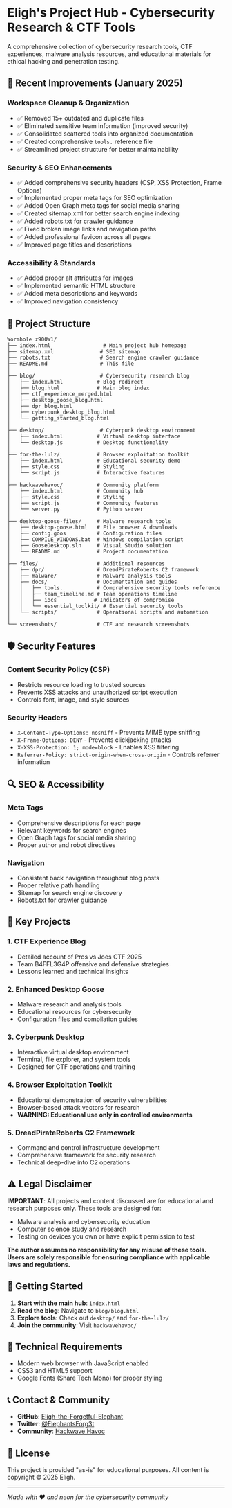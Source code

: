 # Eligh's Project Hub - Cybersecurity Research & CTF Tools

A comprehensive collection of cybersecurity research tools, CTF experiences, malware analysis resources, and educational materials for ethical hacking and penetration testing.

## 🚀 Recent Improvements (January 2025)

### Workspace Cleanup & Organization
- ✅ Removed 15+ outdated and duplicate files
- ✅ Eliminated sensitive team information (improved security)
- ✅ Consolidated scattered tools into organized documentation
- ✅ Created comprehensive `tools.` reference file
- ✅ Streamlined project structure for better maintainability

### Security & SEO Enhancements
- ✅ Added comprehensive security headers (CSP, XSS Protection, Frame Options)
- ✅ Implemented proper meta tags for SEO optimization
- ✅ Added Open Graph meta tags for social media sharing
- ✅ Created sitemap.xml for better search engine indexing
- ✅ Added robots.txt for crawler guidance
- ✅ Fixed broken image links and navigation paths
- ✅ Added professional favicon across all pages
- ✅ Improved page titles and descriptions

### Accessibility & Standards
- ✅ Added proper alt attributes for images
- ✅ Implemented semantic HTML structure
- ✅ Added meta descriptions and keywords
- ✅ Improved navigation consistency

## 📁 Project Structure

```
Wormhole z90OW1/
├── index.html                 # Main project hub homepage
├── sitemap.xml               # SEO sitemap
├── robots.txt                # Search engine crawler guidance
├── README.md                 # This file
│
├── blog/                     # Cybersecurity research blog
│   ├── index.html           # Blog redirect
│   ├── blog.html            # Main blog index
│   ├── ctf_experience_merged.html
│   ├── desktop_goose_blog.html
│   ├── dpr_blog.html
│   ├── cyberpunk_desktop_blog.html
│   └── getting_started_blog.html
│
├── desktop/                  # Cyberpunk desktop environment
│   ├── index.html           # Virtual desktop interface
│   └── desktop.js           # Desktop functionality
│
├── for-the-lulz/            # Browser exploitation toolkit
│   ├── index.html           # Educational security demo
│   ├── style.css            # Styling
│   └── script.js            # Interactive features
│
├── hackwavehavoc/           # Community platform
│   ├── index.html           # Community hub
│   ├── style.css            # Styling
│   ├── script.js            # Community features
│   └── server.py            # Python server
│
├── desktop-goose-files/     # Malware research tools
│   ├── desktop-goose.html   # File browser & downloads
│   ├── config.goos          # Configuration files
│   ├── COMPILE_WINDOWS.bat  # Windows compilation script
│   ├── GooseDesktop.sln     # Visual Studio solution
│   └── README.md            # Project documentation
│
├── files/                   # Additional resources
│   ├── dpr/                 # DreadPirateRoberts C2 framework
│   ├── malware/             # Malware analysis tools
│   ├── docs/                # Documentation and guides
│   │   ├── tools.           # Comprehensive security tools reference
│   │   ├── team_timeline.md # Team operations timeline
│   │   ├── iocs            # Indicators of compromise
│   │   └── essential_toolkit/ # Essential security tools
│   └── scripts/             # Operational scripts and automation
│
└── screenshots/             # CTF and research screenshots
```

## 🛡️ Security Features

### Content Security Policy (CSP)
- Restricts resource loading to trusted sources
- Prevents XSS attacks and unauthorized script execution
- Controls font, image, and style sources

### Security Headers
- `X-Content-Type-Options: nosniff` - Prevents MIME type sniffing
- `X-Frame-Options: DENY` - Prevents clickjacking attacks
- `X-XSS-Protection: 1; mode=block` - Enables XSS filtering
- `Referrer-Policy: strict-origin-when-cross-origin` - Controls referrer information

## 🔍 SEO & Accessibility

### Meta Tags
- Comprehensive descriptions for each page
- Relevant keywords for search engines
- Open Graph tags for social media sharing
- Proper author and robot directives

### Navigation
- Consistent back navigation throughout blog posts
- Proper relative path handling
- Sitemap for search engine discovery
- Robots.txt for crawler guidance

## 🎯 Key Projects

### 1. CTF Experience Blog
- Detailed account of Pros vs Joes CTF 2025
- Team B4FFL3G4P offensive and defensive strategies
- Lessons learned and technical insights

### 2. Enhanced Desktop Goose
- Malware research and analysis tools
- Educational resources for cybersecurity
- Configuration files and compilation guides

### 3. Cyberpunk Desktop
- Interactive virtual desktop environment
- Terminal, file explorer, and system tools
- Designed for CTF operations and training

### 4. Browser Exploitation Toolkit
- Educational demonstration of security vulnerabilities
- Browser-based attack vectors for research
- **WARNING: Educational use only in controlled environments**

### 5. DreadPirateRoberts C2 Framework
- Command and control infrastructure development
- Comprehensive framework for security research
- Technical deep-dive into C2 operations

## ⚠️ Legal Disclaimer

**IMPORTANT**: All projects and content discussed are for educational and research purposes only. These tools are designed for:

- Malware analysis and cybersecurity education
- Computer science study and research
- Testing on devices you own or have explicit permission to test

**The author assumes no responsibility for any misuse of these tools. Users are solely responsible for ensuring compliance with applicable laws and regulations.**

## 🚀 Getting Started

1. **Start with the main hub**: `index.html`
2. **Read the blog**: Navigate to `blog/blog.html`
3. **Explore tools**: Check out `desktop/` and `for-the-lulz/`
4. **Join the community**: Visit `hackwavehavoc/`

## 🔧 Technical Requirements

- Modern web browser with JavaScript enabled
- CSS3 and HTML5 support
- Google Fonts (Share Tech Mono) for proper styling

## 📞 Contact & Community

- **GitHub**: [Eligh-the-Forgetful-Elephant](https://github.com/Eligh-the-Forgetful-Elephant)
- **Twitter**: [@ElephantsForg3t](https://x.com/ElephantsForg3t)
- **Community**: [Hackwave Havoc](hackwavehavoc/)

## 📝 License

This project is provided "as-is" for educational purposes. All content is copyright © 2025 Eligh.

---

*Made with ❤️ and neon for the cybersecurity community*
